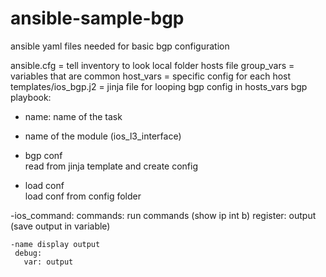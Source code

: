 # ansible-sample-bgp
ansible yaml files needed for basic bgp configuration


ansible.cfg = tell inventory to look local folder hosts file
group_vars =  variables that are common
host_vars = specific config for each host
templates/ios_bgp.j2 = jinja file for looping bgp config in hosts_vars
bgp playbook:
  - name: name of the task
  - name of the module (ios_l3_interface)
  
  - bgp conf  
     read from jinja template and create config
     
  - load conf   
    load conf from config folder
    
  -ios_command:
     commands:
        run commands (show ip int b)
     register: output (save output in variable)
    
    -name display output
     debug:
       var: output
    
    

